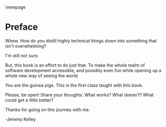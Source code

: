 \newpage

# Preface

Whew.  How do you distill highly technical things down into something that isn't
overwhelming?

I'm still not sure.

But, this book is an effort to do just that.  To make the whole realm of
software development accessible, and possibly even fun while opening up a whole
new way of seeing the world.

You are the guinea pigs. This is the first class taught with this book.

Please, be open!  Share your thoughts. What works? What doesn't? What could get
a little better?

Thanks for going on this journey with me.

-Jeremy Kelley
